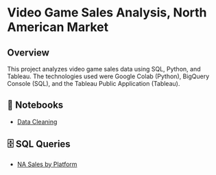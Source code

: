#  Video Game Sales Analysis, North American Market

## Overview  
This project analyzes video game sales data using SQL, Python, and Tableau. The technologies used were Google Colab (Python), BigQuery Console (SQL), and the Tableau Public Application (Tableau).

###
## 📑 Notebooks
- [Data Cleaning](notebooks/01_data_cleaning.ipynb)

## 🗄 SQL Queries
- [NA Sales by Platform](sql/01_na_sales_by_platform.sql)

